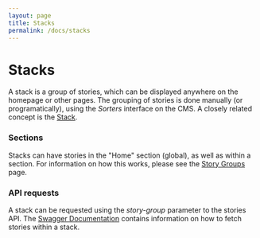```yaml
---
layout: page
title: Stacks
permalink: /docs/stacks
---
```

# Stacks

A stack is a group of stories, which can be displayed anywhere on the homepage or other pages. The grouping of stories is done manually (or programatically), using the *Sorters* interface on the CMS. A closely related concept is the [Stack](./story-collections.md).

### Sections

Stacks can have stories in the "Home" section (global), as well as within a section. For information on how this works, please see the [Story Groups](./story-groups.md) page.

### API requests

A stack can be requested using the *story-group* parameter to the stories API. The [Swagger Documentation](./Readme.md#api-documentation) contains information on how to fetch stories within a stack.
